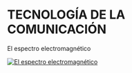 # TECNOLOGÍA DE LA COMUNICACIÓN

El espectro electromagnético

[![El espectro electromagnético](http://img.youtube.com/vi/uxSmgkO-qhM/0.jpg)](http://www.youtube.com/watch?v=uxSmgkO-qhM "El espectro electromagnético")
